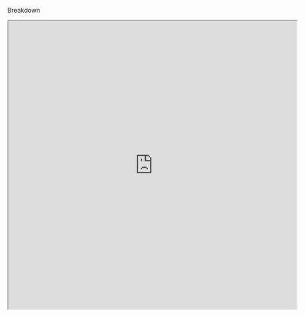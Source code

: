 Breakdown
<iframe src = "https://public.tableau.com/views/AnalysisofNYCFlights/MostEffecientAirline?:embed=y&:display_count=yes" width="655" height="655"></iframe>
